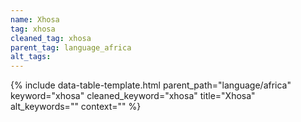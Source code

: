 ```yaml
---
name: Xhosa
tag: xhosa
cleaned_tag: xhosa
parent_tag: language_africa
alt_tags: 
---
```


{% include data-table-template.html 
  parent_path="language/africa" 
  keyword="xhosa" 
  cleaned_keyword="xhosa" 
  title="Xhosa"
  alt_keywords=""
  context=""
%}

